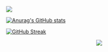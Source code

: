 ### 
![](https://img.shields.io/badge/github-y3ff18-lightgrey)

<!--
**y3ff18/y3ff18** is a ✨ _special_ ✨ repository because its `README.md` (this file) appears on your GitHub profile.

Here are some ideas to get you started:

- 🔭 I’m currently working on ...
- 🌱 I’m currently learning ...
- 👯 I’m looking to collaborate on ...
- 🤔 I’m looking for help with ...
- 💬 Ask me about ...
- 📫 How to reach me: ...
- 😄 Pronouns: ...
- ⚡ Fun fact: ...
-->
[![Anurag's GitHub stats](https://github-readme-stats.vercel.app/api?username=y3ff18)](https://github.com/anuraghazra/github-readme-stats)

[![GitHub Streak](https://github-readme-streak-stats.herokuapp.com?user=y3ff18&theme=gruvbox_duo&hide_border=%E7%9C%9F%E7%9A%84&date_format=M%20j%5B%2C%20Y%5D)](https://git.io/streak-stats)



<div align="center">
    <img src="https://activity-graph.herokuapp.com/graph?username=Achuan-2&theme=minimal" />
</div>
